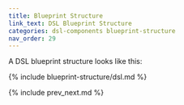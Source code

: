 ```yaml
---
title: Blueprint Structure
link_text: DSL Blueprint Structure
categories: dsl-components blueprint-structure
nav_order: 29
---
```


A DSL blueprint structure looks like this:

{% include blueprint-structure/dsl.md %}

{% include prev_next.md %}
